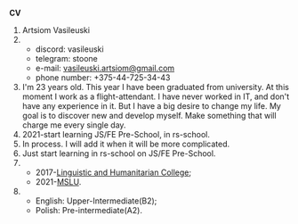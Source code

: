 **CV**
1. Artsiom Vasileuski
2. - discord: vasileuski
   - telegram: stoone
   - e-mail: vasileuski.artsiom@gmail.com
   - phone number: +375-44-725-34-43
3. I'm 23 years old. This year I have been graduated from university. At this moment I work as a flight-attendant.  I have never worked in IT, and don't have any experience in it. But I have a big desire to change my life. My goal is to discover new and develop myself. Make something that will charge me every single day.
4. 2021-start learning JS/FE Pre-School, in rs-school.
5. In process. I will add it when it will be more complicated.
6. Just start learning in rs-school on JS/FE Pre-School.
7. - 2017-[Linguistic and Humanitarian College](http://lgk.mslu.by); 
   - 2021-[MSLU](https://www.mslu.by).
8. - English: Upper-Intermediate(B2);
   - Polish: Pre-intermediate(A2).


